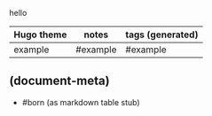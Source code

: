 hello


|Hugo theme|notes|tags (generated)|
|---|---|---|
|example|#example|#example|


## (document-meta)

  - #born (as markdown table stub)
